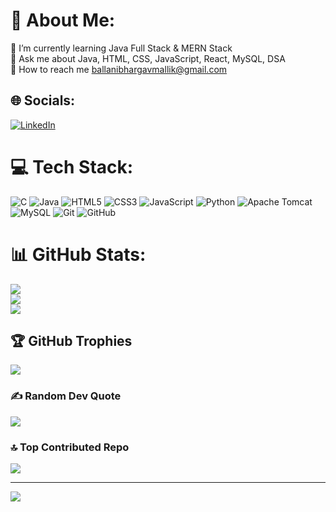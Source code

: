 # 💫 About Me:
🌱 I’m currently learning Java Full Stack & MERN Stack<br>💬 Ask me about Java, HTML, CSS, JavaScript, React, MySQL, DSA<br>🤝 How to reach me ballanibhargavmallik@gmail.com <br> 


## 🌐 Socials:
[![LinkedIn](https://img.shields.io/badge/LinkedIn-%230077B5.svg?logo=linkedin&logoColor=white)](https://linkedin.com/in/www.linkedin.com/in/bhargav-mallik-ballani-a8b45925a) 

# 💻 Tech Stack:
![C](https://img.shields.io/badge/c-%2300599C.svg?style=plastic&logo=c&logoColor=white) ![Java](https://img.shields.io/badge/java-%23ED8B00.svg?style=plastic&logo=openjdk&logoColor=white) ![HTML5](https://img.shields.io/badge/html5-%23E34F26.svg?style=plastic&logo=html5&logoColor=white) ![CSS3](https://img.shields.io/badge/css3-%231572B6.svg?style=plastic&logo=css3&logoColor=white) ![JavaScript](https://img.shields.io/badge/javascript-%23323330.svg?style=plastic&logo=javascript&logoColor=%23F7DF1E) ![Python](https://img.shields.io/badge/python-3670A0?style=plastic&logo=python&logoColor=ffdd54) ![Apache Tomcat](https://img.shields.io/badge/apache%20tomcat-%23F8DC75.svg?style=plastic&logo=apache-tomcat&logoColor=black) ![MySQL](https://img.shields.io/badge/mysql-4479A1.svg?style=plastic&logo=mysql&logoColor=white) ![Git](https://img.shields.io/badge/git-%23F05033.svg?style=plastic&logo=git&logoColor=white) ![GitHub](https://img.shields.io/badge/github-%23121011.svg?style=plastic&logo=github&logoColor=white)
# 📊 GitHub Stats:
![](https://github-readme-stats.vercel.app/api?username=BhargavMallik&theme=dark&hide_border=false&include_all_commits=false&count_private=false)<br/>
![](https://github-readme-streak-stats.herokuapp.com/?user=BhargavMallik&theme=dark&hide_border=false)<br/>
![](https://github-readme-stats.vercel.app/api/top-langs/?username=BhargavMallik&theme=dark&hide_border=false&include_all_commits=false&count_private=false&layout=compact)

## 🏆 GitHub Trophies
![](https://github-profile-trophy.vercel.app/?username=BhargavMallik&theme=radical&no-frame=false&no-bg=true&margin-w=4)

### ✍️ Random Dev Quote
![](https://quotes-github-readme.vercel.app/api?type=horizontal&theme=gruvbox)

### 🔝 Top Contributed Repo
![](https://github-contributor-stats.vercel.app/api?username=BhargavMallik&limit=5&theme=dark&combine_all_yearly_contributions=true)

---
[![](https://visitcount.itsvg.in/api?id=BhargavMallik&icon=0&color=0)](https://visitcount.itsvg.in)

<!-- Proudly created with GPRM ( https://gprm.itsvg.in ) -->
